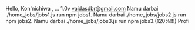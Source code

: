 Hello, Kon'nichiwa , ...
1.0v
vaidasdbr@gmail.com
Namu darbai ./home_jobs/jobs1.js run npm jobs1.
Namu darbai ./home_jobs/jobs2.js run npm jobs2.
Namu darbai ./home_jobs/jobs3.js run npm jobs3.(120%!!!) Profi
